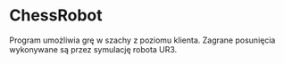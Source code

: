 # ChessRobot

Program umożliwia grę w szachy z poziomu klienta. Zagrane posunięcia wykonywane są przez symulację robota UR3.
